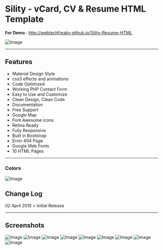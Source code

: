 # Sility - vCard, CV & Resume HTML Template
**For Demo** : http://webtechfreaky.github.io/Sility-Resume-HTML

![Image](https://raw.githubusercontent.com/webtechfreaky/Sility-Resume-HTML/master/preview.jpg)

***

## Features
- Material Design Style
- css3 effects and animations
- Code Optimized
- Working PHP Contact Form
- Easy to Use and Customize
- Clean Design, Clean Code
- Documentation
- Free Support
- Google Map
- Font Awesome icons
- Retina Ready
- Fully Responsive
- Built in Bootstrap
- Error 404 Page
- Google Web Fonts
- 10 HTML Pages
---
### Colors
![Image](https://raw.githubusercontent.com/webtechfreaky/Sility-Resume-HTML/master/color.jpg)

## Change Log
*02 April 2015*
	> Initial Release
***
## Screenshots
![Image](https://raw.githubusercontent.com/webtechfreaky/Sility-Resume-HTML/master/image1.png)
![Image](https://raw.githubusercontent.com/webtechfreaky/Sility-Resume-HTML/master/image2.png)
![Image](https://raw.githubusercontent.com/webtechfreaky/Sility-Resume-HTML/master/image3.png)
![Image](https://raw.githubusercontent.com/webtechfreaky/Sility-Resume-HTML/master/image4.png)
![Image](https://raw.githubusercontent.com/webtechfreaky/Sility-Resume-HTML/master/image5.png)
![Image](https://raw.githubusercontent.com/webtechfreaky/Sility-Resume-HTML/master/image6.png)
![Image](https://raw.githubusercontent.com/webtechfreaky/Sility-Resume-HTML/master/image7.png)
![Image](https://raw.githubusercontent.com/webtechfreaky/Sility-Resume-HTML/master/image8.png)
![Image](https://raw.githubusercontent.com/webtechfreaky/Sility-Resume-HTML/master/image9.png)

